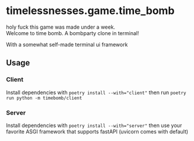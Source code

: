 # timelessnesses.game.time_bomb

holy fuck this game was made under a week.  
Welcome to time bomb. A bombparty clone in terminal!  

With a somewhat self-made terminal ui framework

## Usage

### Client

Install dependencies with `poetry install --with="client"` then run `poetry run python -m timebomb/client`

### Server

Install dependencies with `poetry install --with="server"` then use your favorite ASGI framework that supports fastAPI (uvicorn comes with default)